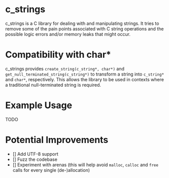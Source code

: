 # c_strings

c_strings is a C library for dealing with and manipulating strings. It tries to remove some of the pain points associated with C string operations and the possible logic errors and/or memory leaks that might occur.

# Compatibility with char*

c_strings provides `create_string(c_string*, char*)` and `get_null_terminated_string(c_string*)` to transform a string into `c_string*` and `char*`, respectively. This allows the library to be used in contexts where a traditional null-terminated string is required.

# Example Usage

TODO

# Potential Improvements

- [] Add UTF-8 support
- [] Fuzz the codebase
- [] Experiment with arenas (this will help avoid `malloc`, `calloc` and `free` calls for every single (de-)allocation)